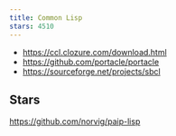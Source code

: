 ```yaml
---
title: Common Lisp
stars: 4510
---
```


- <https://ccl.clozure.com/download.html>
- <https://github.com/portacle/portacle>
- <https://sourceforge.net/projects/sbcl>

## Stars

<https://github.com/norvig/paip-lisp>
